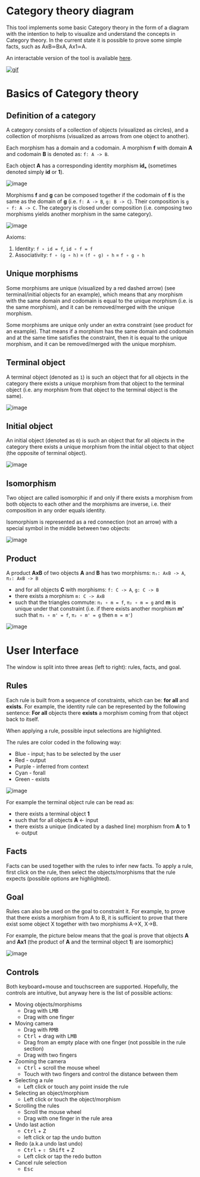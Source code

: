 # Category theory diagram

This tool implements some basic Category theory in the form of a diagram with the intention to help to visualize and understand the concepts in Category theory. In the current state it is possible to prove some simple facts, such as AxB≃BxA, Ax1≃A.

An interactable version of the tool is available [here](https://nertsal.github.io/categories/).

[![gif](docs/demo.gif)](https://nertsal.github.io/categories/)

# Basics of Category theory

## Definition of a category

A category consists of a collection of objects (visualized as circles), and a collection of morphisms (visualized as arrows from one object to another).

Each morphism has a domain and a codomain. A morphism **f** with domain **A** and codomain **B** is denoted as: `f: A -> B`.

Each object **A** has a corresponding identity morphism **idₐ** (sometimes denoted simply **id** or **1**).

![image](https://user-images.githubusercontent.com/12630585/159643722-5566bac3-3449-4aba-bbd5-ae2af57a6d25.png)

Morphisms **f** and **g** can be composed together if the codomain of **f** is the same as the domain of **g** (i.e. `f: A -> B`, `g: B -> C`). Their composition is `g ∘ f: A -> C`. The category is closed under composition (i.e. composing two morphisms yields another morphism in the same category).

![image](https://user-images.githubusercontent.com/12630585/159643777-d608d1f1-503a-475f-a636-df1a16aa42f9.png)

Axioms:
  1. Identity: `f ∘ id = f`, `id ∘ f = f`
  2. Associativity: `f ∘ (g ∘ h)` = `(f ∘ g) ∘ h` = `f ∘ g ∘ h`

## Unique morphisms

Some morphisms are unique (visualized by a red dashed arrow) (see terminal/initial objects for an example), which means that any morphism with the same domain and codomain is equal to the unique morphism (i.e. is the same morphism), and it can be removed/merged with the unique morphism.

Some morphisms are unique only under an extra constraint (see product for an example). That means if a morphism has the same domain and codomain and at the same time satisfies the constraint, then it is equal to the unique morphism, and it can be removed/merged with the unique morphism.

## Terminal object

A terminal object (denoted as `1`) is such an object that for all objects in the category there exists a unique morphism from that object to the terminal object (i.e. any morphism from that object to the terminal object is the same).

![image](https://user-images.githubusercontent.com/12630585/159642907-06e1b52c-6522-4f71-9559-ba0b78104f34.png)

## Initial object

An initial object (denoted as `0`) is such an object that for all objects in the category there exists a unique morphism from the initial object to that object (the opposite of terminal object).

![image](https://user-images.githubusercontent.com/12630585/159643274-dff12ee1-27b5-4741-a554-aa028ba67544.png)

## Isomorphism

Two object are called isomorphic if and only if there exists a morphism from both objects to each other and the morphisms are inverse, i.e. their composition in any order equals identity.

Isomorphism is represented as a red connection (not an arrow) with a special symbol in the middle between two objects:

![image](https://user-images.githubusercontent.com/12630585/160231505-dc00326a-393a-46ca-b9d9-e9f0e0718fcf.png)

## Product

A product **AxB** of two objects **A** and **B** has two morphisms: `π₁: AxB -> A`, `π₂: AxB -> B`
 - and for all objects **C** with morphisms: `f: C -> A`, `g: C -> B`
 - there exists a morphism `m: C -> AxB`
 - such that the triangles commute: `π₁ ∘ m = f`, `π₂ ∘ m = g` and **m** is unique under that constraint (i.e. if there exists another morphism **m'** such that `π₁ ∘ m' = f`, `π₂ ∘ m' = g` then `m = m'`)

![image](https://user-images.githubusercontent.com/12630585/159645099-7cf8fef7-f6e8-4205-88ce-620811c8879e.png)

# User Interface

The window is split into three areas (left to right): rules, facts, and goal.

## Rules

Each rule is built from a sequence of constraints, which can be: **for all** and **exists**. For example, the identity rule can be represented by the following sentence: **For all** objects there **exists** a morphism coming from that object back to itself.

When applying a rule, possible input selections are highlighted.

The rules are color coded in the following way:
 - Blue - input; has to be selected by the user
 - Red - output
 - Purple - inferred from context
 - Cyan - forall
 - Green - exists

![image](https://user-images.githubusercontent.com/12630585/159646355-7d53765a-e9cc-4fc9-a9d8-9e4868f923d1.png)

For example the terminal object rule can be read as:
 - there exists a terminal object **1**
 - such that for all objects **A** <- input
 - there exists a unique (indicated by a dashed line) morphism from **A** to **1** <- output
 
## Facts

Facts can be used together with the rules to infer new facts. To apply a rule, first click on the rule, then select the objects/morphisms that the rule expects (possible options are highlighted).

## Goal

Rules can also be used on the goal to constraint it. For example, to prove that there exists a morphism from A to B, it is sufficient to prove that there exist some object X together with two morphisms A->X, X->B.

For example, the picture below means that the goal is prove that objects **A** and **Ax1** (the product of **A** and the terminal object **1**) are isomorphic)

![image](https://user-images.githubusercontent.com/12630585/159645880-834adb29-8748-4528-8bec-e069f89956b4.png)

## Controls
Both keyboard+mouse and touchscreen are supported. Hopefully, the controls are intuitive, but anyway here is the list of possible actions:
 - Moving objects/morphisms
   - Drag with <kbd>LMB</kbd>
   - Drag with one finger
 - Moving camera
   - Drag with <kbd>RMB</kbd>
   - <kbd>Ctrl</kbd> + drag with <kbd>LMB</kbd>
   - Drag from an empty place with one finger (not possible in the rule section)
   - Drag with two fingers
 - Zooming the camera
   - <kbd>Ctrl</kbd> + scroll the mouse wheel
   - Touch with two fingers and control the distance between them
 - Selecting a rule
   - Left click or touch any point inside the rule
 - Selecting an object/morphism
   - Left click or touch the object/morphism
 - Scrolling the rules
   - Scroll the mouse wheel
   - Drag with one finger in the rule area
 - Undo last action
   - <kbd>Ctrl</kbd> + <kbd>Z</kbd>
   - left click or tap the undo button
 - Redo (a.k.a undo last undo)
   - <kbd>Ctrl</kbd> + <kbd>⇧ Shift</kbd> + <kbd>Z</kbd>
   - Left click or tap the redo button
 - Cancel rule selection
   - <kbd>Esc</kbd>
